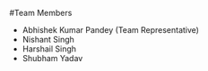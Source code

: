 #Team Members

* Abhishek Kumar Pandey (Team Representative)
* Nishant Singh
* Harshail Singh
* Shubham Yadav

